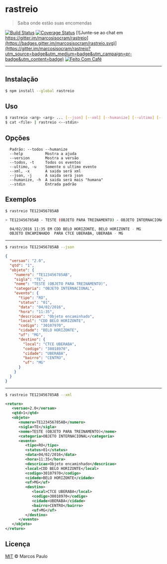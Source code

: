 # rastreio
> Saiba onde estão suas encomendas

[![Build Status](https://travis-ci.org/marcosisocram/rastreio.svg?branch=master)](https://travis-ci.org/marcosisocram/rastreio)
[![Coverage Status](https://coveralls.io/repos/github/marcosisocram/rastreio/badge.svg?branch=master)](https://coveralls.io/github/marcosisocram/rastreio?branch=master)
[![Junte-se ao chat em https://gitter.im/marcosisocram/rastreio](https://badges.gitter.im/marcosisocram/rastreio.svg)](https://gitter.im/marcosisocram/rastreio?utm_source=badge&utm_medium=badge&utm_campaign=pr-badge&utm_content=badge)
[![Feito Com Café](https://img.shields.io/badge/feito%20com-caf%C3%A9-lightgrey.svg)](https://img.shields.io/badge/Feito%20Com-Caf%C3%A9-lightgrey.svg)

---
## Instalação
```sh
$ npm install --global rastreio
```

## Uso
```sh
$ rastreio <arg> <arg> ... [--json] [--xml] [--humanize] [--ultimo] [--todos]
$ cat <file> | rastreio <--stdin>
```

## Opções
```
  Padrão: --todos --humanize
  --help          Mostra a ajuda
  --version       Mostra a versão
  --todos, -t     Todos os eventos
  --ultimo, -u    Somente o ultimo evento
  --xml, -x       A saida será xml
  --json, -j      A saida será json
  --humanize, -h  A saida será mais "humana"
  --stdin         Entrada padrão
```

## Exemplos
```sh
$ rastreio TE123456785AB
```
```sh
> TE123456785AB - TESTE (OBJETO PARA TREINAMENTO) - OBJETO INTERNACIONAL

  04/02/2016 11:35 EM CDD BELO HORIZONTE, BELO HORIZONTE - MG
  OBJETO ENCAMINHADO  PARA CTCE UBERABA, UBERABA - MG
```
---
```sh
$ rastreio TE123456785AB --json
```
```json
{
  "versao": "2.0",
  "qtd": "1",
  "objeto": {
    "numero": "TE123456785AB",
    "sigla": "TE",
    "nome": "TESTE (OBJETO PARA TREINAMENTO)",
    "categoria": "OBJETO INTERNACIONAL",
    "evento": {
      "tipo": "RO",
      "status": "01",
      "data": "04/02/2016",
      "hora": "11:35",
      "descricao": "Objeto encaminhado",
      "local": "CDD BELO HORIZONTE",
      "codigo": "30107970",
      "cidade": "BELO HORIZONTE",
      "uf": "MG",
      "destino": {
        "local": "CTCE UBERABA",
        "codigo": "38018970",
        "cidade": "UBERABA",
        "bairro": "CENTRO",
        "uf": "MG"
      }
    }
  }
}
```
---
```sh
$ rastreio TE123456785AB --xml
```
```xml
<return>
   <versao>2.0</versao>
   <qtd>1</qtd>
   <objeto>
      <numero>TE123456785AB</numero>
      <sigla>TE</sigla>
      <nome>TESTE (OBJETO PARA TREINAMENTO)</nome>
      <categoria>OBJETO INTERNACIONAL</categoria>
      <evento>
         <tipo>RO</tipo>
         <status>01</status>
         <data>04/02/2016</data>
         <hora>11:35</hora>
         <descricao>Objeto encaminhado</descricao>
         <local>CDD BELO HORIZONTE</local>
         <codigo>30107970</codigo>
         <cidade>BELO HORIZONTE</cidade>
         <uf>MG</uf>
         <destino>
            <local>CTCE UBERABA</local>
            <codigo>38018970</codigo>
            <cidade>UBERABA</cidade>
            <bairro>CENTRO</bairro>
            <uf>MG</uf>
         </destino>
      </evento>
   </objeto>
</return>
```
## Licença

[MIT](http://mp.mit-license.org/) © Marcos Paulo
